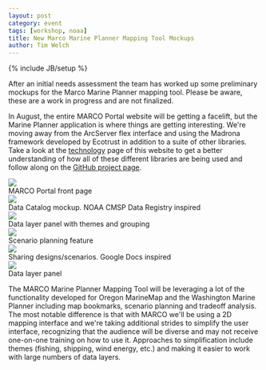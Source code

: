 ```yaml
---
layout: post
category: event
tags: [workshop, noaa]
title: New Marco Marine Planner Mapping Tool Mockups
author: Tim Welch
---
```

{% include JB/setup %}

After an initial needs assessment the team has worked up some preliminary mockups for the Marco Marine Planner mapping tool.  Please be aware, these are a work in progress and  are not finalized.

In August, the entire MARCO Portal website will be getting a facelift, but the Marine Planner application is where things are getting interesting.  We're moving away from the ArcServer flex interface and using the Madrona framework developed by Ecotrust in addition to a suite of other libraries.  Take a look at the [technology]({{BASE_PATH}}/technology.html) page of this website to get a better understanding of how all of these different libraries are being used and follow along on the <a href="http://github.com/ecotrust/marco-portal">GitHub project page</a>.

<div class="row">
	<div class="span10">
		<div class="span3">
			<div class="thumbnail">
				<a href="{{BASE_PATH}}/assets/img/portal-front-page.png"><img src="{{BASE_PATH}}/assets/img/portal-front-page.png"/></a>
				<div class="attrib caption">MARCO Portal front page</div>
			</div>
		</div>
		<div class="span3">
			<div class="thumbnail">
				<a href="{{BASE_PATH}}/assets/img/mockup-data-catalog.png"><img src="{{BASE_PATH}}/assets/img/mockup-data-catalog.png"/></a>
				<div class="attrib caption">Data Catalog mockup.  NOAA CMSP Data Registry inspired</div>
			</div>
		</div>
		<div class="span3">
			<div class="thumbnail">
				<a href="{{BASE_PATH}}/assets/img/mockup-data-layers.png"><img src="{{BASE_PATH}}/assets/img/mockup-data-layers.png"/></a>
				<div class="attrib caption">Data layer panel with themes and grouping</div>
			</div>
		</div>		
	</div>
</div>

<div class="row">
	<div class="span10">
		<div class="span3">
			<div class="thumbnail">
				<a href="{{BASE_PATH}}/assets/img/mockup-designs-scenario.png"><img src="{{BASE_PATH}}/assets/img/mockup-designs-scenario.png"/></a>
				<div class="attrib caption">Scenario planning feature</div>
			</div>
		</div>		
		<div class="span3">
			<div class="thumbnail">
				<a href="{{BASE_PATH}}/assets/img/mockup-designs-sharing.png"><img src="{{BASE_PATH}}/assets/img/mockup-designs-sharing.png"/></a>
				<div class="attrib caption">Sharing designs/scenarios.  Google Docs inspired</div>
			</div>
		</div>
		<div class="span3">
			<div class="thumbnail">
				<a href="{{BASE_PATH}}/assets/img/mockup-data-layers.png"><img src="{{BASE_PATH}}/assets/img/mockup-data-layers.png"/></a>
				<div class="attrib caption">Data layer panel</div>
			</div>
		</div>
	</div>
</div>

The MARCO Marine Planner Mapping Tool will be leveraging a lot of the functionality developed for Oregon MarineMap and the Washington Marine Planner including map bookmarks, scenario planning and tradeoff analysis.  The most notable difference is that with MARCO we'll be using a 2D mapping interface and we're taking additional strides to simplify the user interface, recognizing that the audience will be diverse and may not receive one-on-one training on how to use it. Approaches to simplification include themes (fishing, shipping, wind energy, etc.) and making it easier to work with large numbers of data layers.